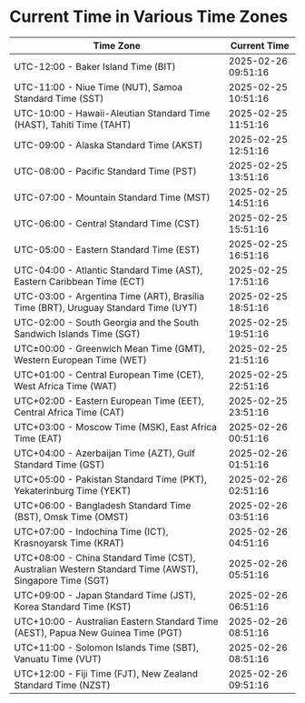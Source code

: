 # Current Time in Various Time Zones

| Time Zone | Current Time |
|-----------|--------------|
| UTC-12:00 - Baker Island Time (BIT) | 2025-02-26 09:51:16 |
| UTC-11:00 - Niue Time (NUT), Samoa Standard Time (SST) | 2025-02-25 10:51:16 |
| UTC-10:00 - Hawaii-Aleutian Standard Time (HAST), Tahiti Time (TAHT) | 2025-02-25 11:51:16 |
| UTC-09:00 - Alaska Standard Time (AKST) | 2025-02-25 12:51:16 |
| UTC-08:00 - Pacific Standard Time (PST) | 2025-02-25 13:51:16 |
| UTC-07:00 - Mountain Standard Time (MST) | 2025-02-25 14:51:16 |
| UTC-06:00 - Central Standard Time (CST) | 2025-02-25 15:51:16 |
| UTC-05:00 - Eastern Standard Time (EST) | 2025-02-25 16:51:16 |
| UTC-04:00 - Atlantic Standard Time (AST), Eastern Caribbean Time (ECT) | 2025-02-25 17:51:16 |
| UTC-03:00 - Argentina Time (ART), Brasília Time (BRT), Uruguay Standard Time (UYT) | 2025-02-25 18:51:16 |
| UTC-02:00 - South Georgia and the South Sandwich Islands Time (SGT) | 2025-02-25 19:51:16 |
| UTC±00:00 - Greenwich Mean Time (GMT), Western European Time (WET) | 2025-02-25 21:51:16 |
| UTC+01:00 - Central European Time (CET), West Africa Time (WAT) | 2025-02-25 22:51:16 |
| UTC+02:00 - Eastern European Time (EET), Central Africa Time (CAT) | 2025-02-25 23:51:16 |
| UTC+03:00 - Moscow Time (MSK), East Africa Time (EAT) | 2025-02-26 00:51:16 |
| UTC+04:00 - Azerbaijan Time (AZT), Gulf Standard Time (GST) | 2025-02-26 01:51:16 |
| UTC+05:00 - Pakistan Standard Time (PKT), Yekaterinburg Time (YEKT) | 2025-02-26 02:51:16 |
| UTC+06:00 - Bangladesh Standard Time (BST), Omsk Time (OMST) | 2025-02-26 03:51:16 |
| UTC+07:00 - Indochina Time (ICT), Krasnoyarsk Time (KRAT) | 2025-02-26 04:51:16 |
| UTC+08:00 - China Standard Time (CST), Australian Western Standard Time (AWST), Singapore Time (SGT) | 2025-02-26 05:51:16 |
| UTC+09:00 - Japan Standard Time (JST), Korea Standard Time (KST) | 2025-02-26 06:51:16 |
| UTC+10:00 - Australian Eastern Standard Time (AEST), Papua New Guinea Time (PGT) | 2025-02-26 08:51:16 |
| UTC+11:00 - Solomon Islands Time (SBT), Vanuatu Time (VUT) | 2025-02-26 08:51:16 |
| UTC+12:00 - Fiji Time (FJT), New Zealand Standard Time (NZST) | 2025-02-26 09:51:16 |
